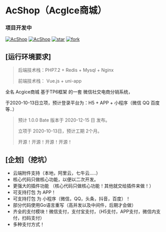 # AcShop（AcgIce商城）
### 项目开发中

[![AcShop](https://img.shields.io/badge/license-AGPL--3.0-blue)](https://oauth.acgice.com)
[![AcShop](https://img.shields.io/badge/AcShop-开发中-brightgreen)](https://oauth.acgice.com)
[![star](https://gitee.com/orzice/acshop/badge/star.svg?theme=dark)](https://gitee.com/orzice/acshop/stargazers)
[![fork](https://gitee.com/orzice/acshop/badge/fork.svg?theme=dark)](https://gitee.com/orzice/acshop/members)



## [运行环境要求]

> 后端技术栈：PHP7.2 + Redis + Mysql + Nginx 
>
> 前端技术栈： Vue.js + uni-app



全名 Acgice商城 基于TP6框架 的一套 微信社交电商分销系统，

于2020-10-13日立项，预计登录平台为：H5 + APP + 小程序（微信 QQ 百度 等..）



> 预计 1.0.0 Bate 版本于 2020-12-15 日 发布。
>
> 立项于 2020-10-13日，预计工期 2个月。
>
> 开源！开源！开源！开源！



## [企划]（挖坑）

- 云端附件支持（本地，阿里云，七牛云.....）
- 核心代码只做核心功能，以便以二次开发。
- 更强大的插件功能 （核心代码只做核心功能！其他就交给插件来做！）
- 可支持打包 为 APP！
- 可支持打包 为 小程序（微信，QQ，头条，抖音，百度）！
- 部分代码使用Go语言重写（高并发以及中间件，后期才会做）
- 齐全的支付模块！微信支付，支付宝支付，（H5支付，APP支付，微信内支付，扫码支付）
- 多种支付方式！

